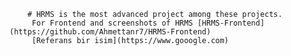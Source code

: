         # HRMS is the most advanced project among these projects.
         For Frontend and screenshots of HRMS [HRMS-Frontend](https://github.com/Ahmettanr7/HRMS-Frontend)
         [Referans bir isim](https://www.gooogle.com)
        
